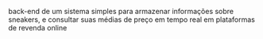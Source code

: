 back-end de um sistema simples para armazenar informações sobre sneakers, e consultar suas médias de preço em tempo real em plataformas de revenda online
